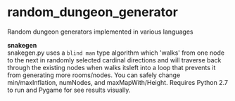 # random_dungeon_generator
Random dungeon generators implemented in various languages

**snakegen**  
snakegen.py uses a `blind man` type algorithm which 'walks' from one node to the next in randomly selected cardinal directions and will traverse back through the existing nodes when walks itsleft into a loop that prevents it from generating more rooms/nodes. You can safely change min/maxInflation, numNodes, and maxMapWith/Height.  Requires Python 2.7 to run and Pygame for see results visually.
